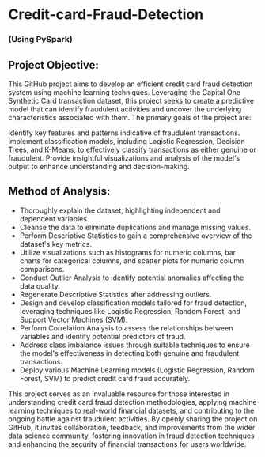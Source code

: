 # Credit-card-Fraud-Detection
### (Using PySpark)

## Project Objective:
This GitHub project aims to develop an efficient credit card fraud detection system using machine learning techniques. Leveraging the Capital One Synthetic Card transaction dataset, this project seeks to create a predictive model that can identify fraudulent activities and uncover the underlying characteristics associated with them. The primary goals of the project are:

Identify key features and patterns indicative of fraudulent transactions.
Implement classification models, including Logistic Regression, Decision Trees, and K-Means, to effectively classify transactions as either genuine or fraudulent.
Provide insightful visualizations and analysis of the model's output to enhance understanding and decision-making.

## Method of Analysis:
* Thoroughly explain the dataset, highlighting independent and dependent variables.
* Cleanse the data to eliminate duplications and manage missing values.
* Perform Descriptive Statistics to gain a comprehensive overview of the dataset's key metrics.
* Utilize visualizations such as histograms for numeric columns, bar charts for categorical columns, and scatter plots for numeric column comparisons.
* Conduct Outlier Analysis to identify potential anomalies affecting the data quality.
* Regenerate Descriptive Statistics after addressing outliers.
* Design and develop classification models tailored for fraud detection, leveraging techniques like Logistic Regression, Random Forest, and Support Vector Machines (SVM).
* Perform Correlation Analysis to assess the relationships between variables and identify potential predictors of fraud.
* Address class imbalance issues through suitable techniques to ensure the model's effectiveness in detecting both genuine and fraudulent transactions.
* Deploy various Machine Learning models (Logistic Regression, Random Forest, SVM) to predict credit card fraud accurately.

This project serves as an invaluable resource for those interested in understanding credit card fraud detection methodologies, applying machine learning techniques to real-world financial datasets, and contributing to the ongoing battle against fraudulent activities. By openly sharing the project on GitHub, it invites collaboration, feedback, and improvements from the wider data science community, fostering innovation in fraud detection techniques and enhancing the security of financial transactions for users worldwide.
